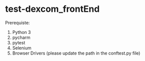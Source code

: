 # test-dexcom_frontEnd
Prerequiste:
  1. Python 3
  2. pycharm
  3. pytest
  4. Selenium
  5. Browser Drivers (please update the path in the conftest.py file)
  
  

